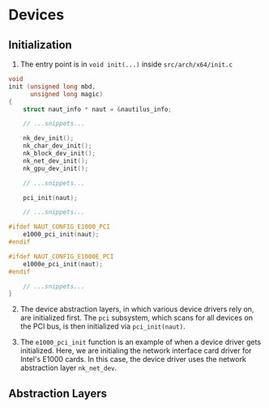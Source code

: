 # Devices

## Initialization

1. The entry point is in `void init(...)` inside `src/arch/x64/init.c`

```c
void
init (unsigned long mbd,
      unsigned long magic)
{
    struct naut_info * naut = &nautilus_info;

    // ...snippets...

    nk_dev_init();
    nk_char_dev_init();
    nk_block_dev_init();
    nk_net_dev_init();
    nk_gpu_dev_init();

    // ...snippets...

    pci_init(naut);

    // ...snippets...

#ifdef NAUT_CONFIG_E1000_PCI
    e1000_pci_init(naut);
#endif

#ifdef NAUT_CONFIG_E1000E_PCI
    e1000e_pci_init(naut);
#endif

    // ...snippets...
}
```

2. The device abstraction layers, in which various device drivers rely on, are initialized first. The `pci` subsystem, which scans for all devices on the PCI bus, is then initialized via `pci_init(naut)`.

3. The `e1000_pci_init` function is an example of when a device driver gets initialized. Here, we are initialing the network interface card driver for Intel's E1000 cards. In this case, the device driver uses the network abstraction layer `nk_net_dev`.

## Abstraction Layers
